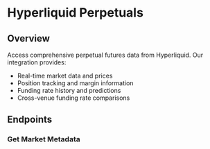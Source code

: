 # Hyperliquid Perpetuals

## Overview

Access comprehensive perpetual futures data from Hyperliquid. Our integration provides:

- Real-time market data and prices
- Position tracking and margin information
- Funding rate history and predictions
- Cross-venue funding rate comparisons

## Endpoints

### Get Market Metadata 